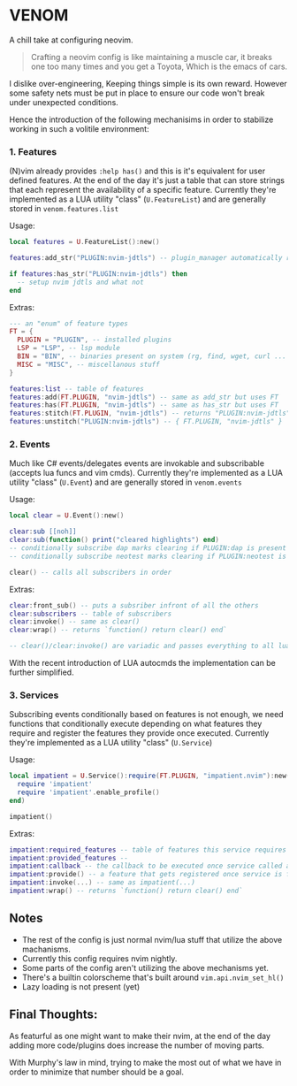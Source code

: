 # VENOM

A chill take at configuring neovim.

> Crafting a neovim config is like maintaining a muscle car,
it breaks one too many times and you get a Toyota, Which is the emacs of cars.

I dislike over-engineering, Keeping things simple is its own reward.
However some safety nets must be put in place to ensure our code won't break under unexpected conditions.

Hence the introduction of the following mechanisims in order to stabilize working in such a volitile environment:


### 1. Features
(N)vim already provides `:help has()` and this is it's equivalent for user defined features.
At the end of the day it's just a table that can store strings that each represent the availability of a specific feature.
Currently they're implemented as a LUA utility "class" (`U.FeatureList`) and are generally stored in `venom.features.list`

Usage:
```lua
local features = U.FeatureList():new()

features:add_str("PLUGIN:nvim-jdtls") -- plugin_manager automatically registers all installed plugins as such

if features:has_str("PLUGIN:nvim-jdtls") then
  -- setup nvim jdtls and what not
end
```
Extras:
```lua
--- an "enum" of feature types
FT = {
  PLUGIN = "PLUGIN", -- installed plugins
  LSP = "LSP", -- lsp module
  BIN = "BIN", -- binaries present on system (rg, find, wget, curl ... etc)
  MISC = "MISC", -- miscellanous stuff
}

features:list -- table of features
features:add(FT.PLUGIN, "nvim-jdtls") -- same as add_str but uses FT
features:has(FT.PLUGIN, "nvim-jdtls") -- same as has_str but uses FT
features:stitch(FT.PLUGIN, "nvim-jdtls") -- returns "PLUGIN:nvim-jdtls"
features:unstitch("PLUGIN:nvim-jdtls") -- { FT.PLUGIN, "nvim-jdtls" }
```



### 2. Events
Much like C# events/delegates events are invokable and subscribable (accepts lua funcs and vim cmds).
Currently they're implemented as a LUA utility "class" (`U.Event`) and are generally stored in `venom.events`

Usage:
```lua
local clear = U.Event():new()

clear:sub [[noh]]
clear:sub(function() print("cleared highlights") end)
-- conditionally subscribe dap marks clearing if PLUGIN:dap is present
-- conditionally subscribe neotest marks clearing if PLUGIN:neotest is present

clear() -- calls all subscribers in order
```
Extras:
```lua
clear:front_sub() -- puts a subsriber infront of all the others
clear:subscribers -- table of subscribers
clear:invoke() -- same as clear()
clear:wrap() -- returns `function() return clear() end`

-- clear()/clear:invoke() are variadic and passes everything to all lua func subs (vim cmds are WIP)
```

With the recent introduction of LUA autocmds the implementation can be further simplified.



### 3. Services
Subscribing events conditionally based on features is not enough,
we need functions that conditionally execute depending on what features they require
and register the features they provide once executed.
Currently they're implemented as a LUA utility "class" (`U.Service`)

Usage:
```lua
local impatient = U.Service():require(FT.PLUGIN, "impatient.nvim"):new(function()
  require 'impatient'
  require 'impatient'.enable_profile()
end)

impatient()
```
Extras:
```lua
impatient:required_features -- table of features this service requires
impatient:provided_features -- 
impatient:callback -- the callback to be executed once service called all requirments are met
impatient:provide() -- a feature that gets registered once service is finished excuting
impatient:invoke(...) -- same as impatient(...)
impatient:wrap() -- returns `function() return clear() end`
```



## Notes
- The rest of the config is just normal nvim/lua stuff that utilize the above machanisms.
- Currently this config requires nvim nightly.
- Some parts of the config aren't utilizing the above mechanisms yet.
- There's a builtin colorscheme that's built around `vim.api.nvim_set_hl()`
- Lazy loading is not present (yet)

## Final Thoughts:
As featurful as one might want to make their nvim,
at the end of the day adding more code/plugins does increase the number of moving parts.

With Murphy's law in mind, trying to make the most out of what we have in order to minimize that number should be a goal.
